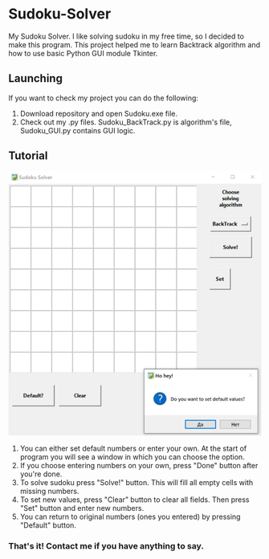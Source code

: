 # Sudoku-Solver

My Sudoku Solver. I like solving sudoku in my free time, so I decided to make this program.
This project helped me to learn Backtrack algorithm and how to use basic Python GUI module Tkinter.

## Launching
If you want to check my project you can do the following:
1) Download repository and open Sudoku.exe file.
2) Check out my .py files. Sudoku_BackTrack.py is algorithm's file, Sudoku_GUI.py contains GUI logic.

## Tutorial
![Sudoku-solver](https://github.com/TamaraSavadyan/Sudoku-Solver/blob/main/SudokuSolver.jpg)
1) You can either set default numbers or enter your own. At the start of program you will see a window in which you can choose the option.
2) If you choose entering numbers on your own, press "Done" button after you're done.
3) To solve sudoku press "Solve!" button. This will fill all empty cells with missing numbers.
4) To set new values, press "Clear" button to clear all fields. Then press "Set" button and enter new numbers.
5) You can return to original numbers (ones you entered) by pressing "Default" button.

### That's it! Contact me if you have anything to say.






